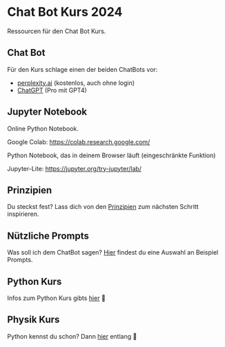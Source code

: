 # Chat Bot Kurs 2024
Ressourcen für den Chat Bot Kurs.

## Chat Bot
Für den Kurs schlage einen der beiden ChatBots vor:

- [perplexity.ai](https://www.perplexity.ai/) (kostenlos, auch ohne login)
- [ChatGPT](https://chat.openai.com/auth/login) (Pro mit GPT4)

## Jupyter Notebook

Online Python Notebook.

Google Colab:
https://colab.research.google.com/

Python Notebook, das in deinem Browser läuft (eingeschränkte Funktion)

Jupyter-Lite:
https://jupyter.org/try-jupyter/lab/

## Prinzipien

Du steckst fest? Lass dich von den [Prinzipien](https://github.com/rometsch/chatbot-kurs-2024-04/blob/main/Prinzipien.md) zum nächsten Schritt inspirieren.

## Nützliche Prompts

Was soll ich dem ChatBot sagen? [Hier](https://github.com/rometsch/chatbot-kurs-2024-04/blob/main/Useful-Prompts.md) findest du eine Auswahl an Beispiel Prompts.

## Python Kurs

Infos zum Python Kurs gibts [hier](https://github.com/rometsch/chatbot-kurs/blob/main/Python-Kurs.md) 🐍

## Physik Kurs

Python kennst du schon? Dann [hier](https://github.com/rometsch/chatbot-kurs/blob/main/Physik-Kurs.md) entlang 🚀
